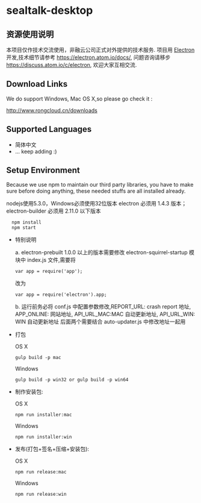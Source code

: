 # sealtalk-desktop

## 资源使用说明

本项目仅作技术交流使用，非融云公司正式对外提供的技术服务. 项目用 [Electron](https://electron.atom.io/) 开发,技术细节请参考 https://electron.atom.io/docs/, 问题咨询请移步 https://discuss.atom.io/c/electron, 欢迎大家互相交流.

## Download Links

We do support Windows, Mac OS X,so please go check it :

http://www.rongcloud.cn/downloads

## Supported Languages

+ 简体中文
+ ... keep adding :)

## Setup Environment

Because we use npm to maintain our third party libraries, you have to make sure before doing anything, these needed stuffs are all installed already.

nodejs使用5.3.0，Windows必须使用32位版本
electron 必须用 1.4.3 版本； 
electron-builder 必须用 2.11.0 以下版本 

```
  npm install
  npm start
```
- 特别说明

  a. electron-prebuilt 1.0.0 以上的版本需要修改 electron-squirrel-startup 模块中 index.js 文件,需要将

  ```
  var app = require('app');
  ```
  改为

  ```
  var app = require('electron').app;
  ```
  b. 运行前务必将 conf.js 中配置参数修改,REPORT_URL: crash report 地址, APP_ONLINE: 网站地址, API_URL_MAC:MAC 自动更新地址, API_URL_WIN: WIN 自动更新地址 后面两个需要结合 auto-updater.js 中修改地址一起用

- 打包

    OS X

    ```
    gulp build -p mac
    ```
    Windows

    ```
    gulp build -p win32 or gulp build -p win64
    ```

- 制作安装包:

    OS X

    ```
    npm run installer:mac
    ```
    Windows

    ```
    npm run installer:win
    ```
- 发布(打包+签名+压缩+安装包):

    OS X

    ```
    npm run release:mac
    ```
    Windows

    ```
    npm run release:win
    ```
